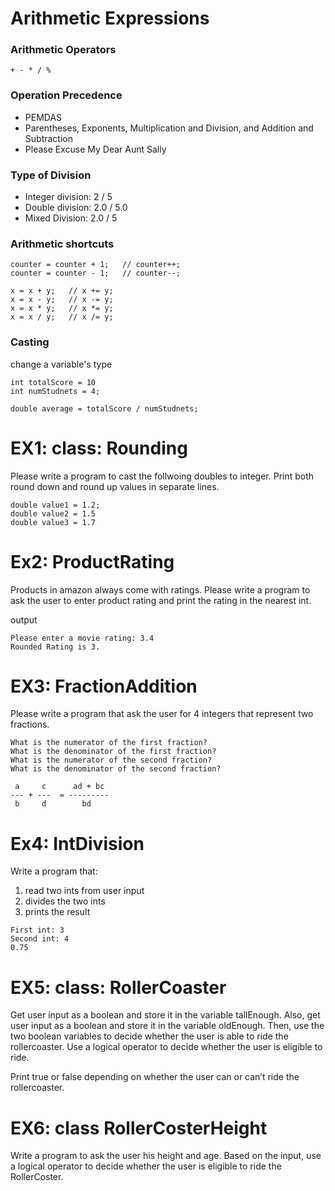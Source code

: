 # Arithmetic Expressions

### Arithmetic Operators 
```
+ - * / %
```

### Operation Precedence
- PEMDAS
- Parentheses, Exponents, Multiplication and Division, and Addition and Subtraction
- Please Excuse My Dear Aunt Sally

### Type of Division
- Integer division: 2 / 5
- Double division: 2.0 / 5.0
- Mixed Division: 2.0 / 5

### Arithmetic shortcuts
```
counter = counter + 1;   // counter++;
counter = counter - 1;   // counter--;

x = x + y;   // x += y;
x = x - y;   // x -= y;
x = x * y;   // x *= y;
x = x / y;   // x /= y;
```

### Casting
change a variable's type

```
int totalScore = 10
int numStudnets = 4;

double average = totalScore / numStudnets;
```

# EX1: class: Rounding
Please write a program to cast the follwoing doubles to integer.
Print both round down and round up values in separate lines. 

```
double value1 = 1.2;
double value2 = 1.5
double value3 = 1.7
```

# Ex2: ProductRating
Products in amazon always come with ratings. 
Please write a program to ask the user to enter product rating and print the rating in the nearest int.

output

```
Please enter a movie rating: 3.4
Rounded Rating is 3.
```

# EX3: FractionAddition
Please write a program that ask the user for 4 integers that represent two fractions.
```
What is the numerator of the first fraction?
What is the denominator of the first fraction?
What is the numerator of the second fraction?
What is the denominator of the second fraction?
```
```
 a     c      ad + bc
--- + ---  = ---------
 b     d        bd
```

# Ex4: IntDivision
Write a program that:
1. read two ints from user input
2. divides the two ints
3. prints the result

```
First int: 3
Second int: 4
0.75
```

# EX5: class: RollerCoaster
Get user input as a boolean and store it in the variable tallEnough.
Also, get user input as a boolean and store it in the variable oldEnough.
Then, use the two boolean variables to decide whether the user is able to ride the rollercoaster. Use a logical operator to decide whether the user is eligible to ride.

Print true or false depending on whether the user can or can’t ride the rollercoaster.

# EX6: class RollerCosterHeight
Write a program to ask the user his height and age. Based on the input, use a logical operator to decide whether the user is eligible to ride the RollerCoster.
